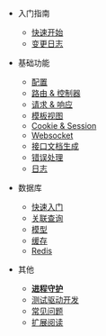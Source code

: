 * 入门指南

  * [快速开始](/quickstart.md)
  * [变更日志](/changelog.md)

* 基础功能

  * [配置](/configuration.md)
  * [路由 & 控制器](/route_controller.md)
  * [请求 & 响应](/request_response.md)
  * [模板视图](/view.md)
  * [Cookie & Session](/cookie_session.md)
  * [Websocket](/websocket.md)
  * [接口文档生成](/docs.md)
  * [错误处理](/error_handle.md)
  * [日志](/log.md)

* 数据库

  * [快速入门](/db_quickstart.md)
  * [关联查询](/db_relationships.md)
  * [模型](/db_model.md)
  * [缓存](/db_cache.md)
  * [Redis](/db_redis.md)

* 其他

  * [**进程守护**](/daemon.md)
  * [测试驱动开发](/test_drive.md)
  * [常见问题](/qa.md)
  * [扩展阅读](/more.md)